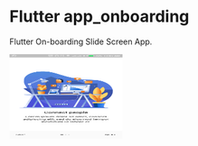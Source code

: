# Flutter app_onboarding

Flutter On-boarding Slide Screen App.

<img src="assets/images/screen1.png" height="150" width="200" />

